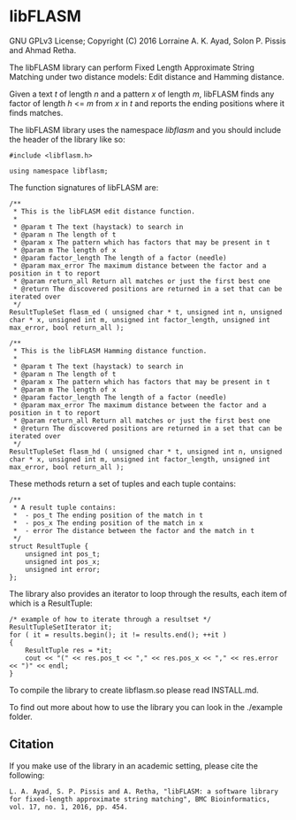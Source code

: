 # libFLASM

GNU GPLv3 License; Copyright (C) 2016 Lorraine A. K. Ayad, Solon P. Pissis and Ahmad Retha.

The libFLASM library can perform Fixed Length Approximate String Matching under
two distance models: Edit distance and Hamming distance.

Given a text *t* of length *n* and a pattern *x* of length *m*, libFLASM finds
any factor of length *h* <= *m* from *x* in *t* and reports the ending positions
where it finds matches.

The libFLASM library uses the namespace *libflasm* and you should include the
header of the library like so:

```
#include <libflasm.h>

using namespace libflasm;
```

The function signatures of libFLASM are:

```
/**
 * This is the libFLASM edit distance function.
 *
 * @param t The text (haystack) to search in
 * @param n The length of t
 * @param x The pattern which has factors that may be present in t
 * @param m The length of x
 * @param factor_length The length of a factor (needle)
 * @param max_error The maximum distance between the factor and a position in t to report
 * @param return_all Return all matches or just the first best one
 * @return The discovered positions are returned in a set that can be iterated over
 */
ResultTupleSet flasm_ed ( unsigned char * t, unsigned int n, unsigned char * x, unsigned int m, unsigned int factor_length, unsigned int max_error, bool return_all );

/**
 * This is the libFLASM Hamming distance function.
 *
 * @param t The text (haystack) to search in
 * @param n The length of t
 * @param x The pattern which has factors that may be present in t
 * @param m The length of x
 * @param factor_length The length of a factor (needle)
 * @param max_error The maximum distance between the factor and a position in t to report
 * @param return_all Return all matches or just the first best one
 * @return The discovered positions are returned in a set that can be iterated over
 */
ResultTupleSet flasm_hd ( unsigned char * t, unsigned int n, unsigned char * x, unsigned int m, unsigned int factor_length, unsigned int max_error, bool return_all );
```
These methods return a set of tuples and each tuple contains:

```
/**
 * A result tuple contains:
 * 	- pos_t The ending position of the match in t
 * 	- pos_x The ending position of the match in x
 * 	- error The distance between the factor and the match in t
 */
struct ResultTuple {
    unsigned int pos_t;
    unsigned int pos_x;
    unsigned int error;
};
```

The library also provides an iterator to loop through the results, each item of which is a ResultTuple:

```
/* example of how to iterate through a resultset */
ResultTupleSetIterator it;
for ( it = results.begin(); it != results.end(); ++it )
{
    ResultTuple res = *it;
    cout << "(" << res.pos_t << "," << res.pos_x << "," << res.error << ")" << endl;
}
```

To compile the library to create libflasm.so please read INSTALL.md.

To find out more about how to use the library you can look in the ./example folder.

## Citation

If you make use of the library in an academic setting, please cite the following:

    L. A. Ayad, S. P. Pissis and A. Retha, "libFLASM: a software library for fixed-length approximate string matching", BMC Bioinformatics, vol. 17, no. 1, 2016, pp. 454.
